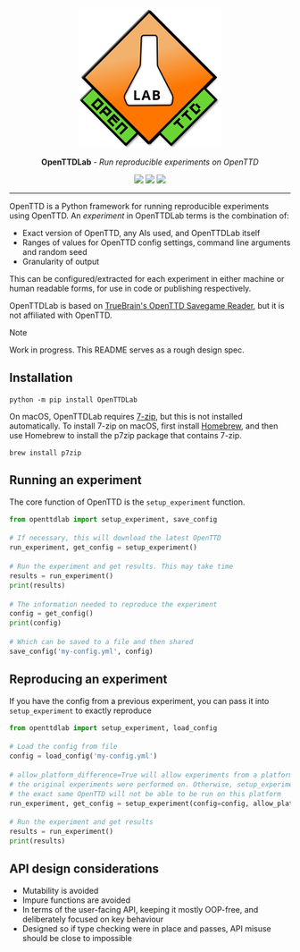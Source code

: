 <p align="center">
  <img alt="OpenTTDLab logo" width="256" height="248" src="./docs/assets/openttdlab-logo.svg">
</p>

<p align="center"><strong>OpenTTDLab</strong> - <em>Run reproducible experiments on OpenTTD</em></p>

<p align="center">
    <a title="PyPI package" href="https://pypi.org/project/OpenTTDLab/"><img src="https://img.shields.io/pypi/v/OpenTTDLab?label=PyPI%20package"></a>
    <a title="Test suite" href="https://github.com/michalc/OpenTTDLab/actions/workflows/test.yml"><img src="https://img.shields.io/github/actions/workflow/status/michalc/OpenTTDLab/test.yml?label=Test%20suite"></a>
    <a title="Code coverage" href="https://app.codecov.io/gh/michalc/OpenTTDLab"><img src="https://img.shields.io/codecov/c/github/michalc/OpenTTDLab?label=Code%20coverage"></a>
</p>

---

OpenTTD is a Python framework for running reproducible experiments using OpenTTD. An _experiment_ in OpenTTDLab terms is the combination of:

- Exact version of OpenTTD, any AIs used, and OpenTTDLab itself
- Ranges of values for OpenTTD config settings, command line arguments and random seed
- Granularity of output

This can be configured/extracted for each experiment in either machine or human readable forms, for use in code or publishing respectively.

OpenTTDLab is based on [TrueBrain's OpenTTD Savegame Reader](https://github.com/TrueBrain/OpenTTD-savegame-reader), but it is not affiliated with OpenTTD.

> [!NOTE]
> Work in progress. This README serves as a rough design spec.


## Installation

```shell
python -m pip install OpenTTDLab
```

On macOS, OpenTTDLab requires [7-zip](https://www.7-zip.org/), but this is not installed automatically. To install 7-zip on macOS, first install [Homebrew](https://brew.sh/), and then use Homebrew to install the p7zip package that contains 7-zip.

```shell
brew install p7zip
```


## Running an experiment

The core function of OpenTTD is the `setup_experiment` function.

```python
from openttdlab import setup_experiment, save_config

# If necessary, this will download the latest OpenTTD
run_experiment, get_config = setup_experiment()

# Run the experiment and get results. This may take time
results = run_experiment()
print(results)

# The information needed to reproduce the experiment
config = get_config()
print(config)

# Which can be saved to a file and then shared
save_config('my-config.yml', config)
```


## Reproducing an experiment

If you have the config from a previous experiment, you can pass it into `setup_experiment` to exactly reproduce

```python
from openttdlab import setup_experiment, load_config

# Load the config from file
config = load_config('my-config.yml')

# allow_platform_difference=True will allow experiments from a platform other than the one
# the original experiments were performed on. Otherwise, setup_experiment may error because
# the exact same OpenTTD will not be able to be run on this platform
run_experiment, get_config = setup_experiment(config=config, allow_platform_difference=True)

# Run the experiment and get results
results = run_experiment()
print(results)
```


## API design considerations

- Mutability is avoided
- Impure functions are avoided
- In terms of the user-facing API, keeping it mostly OOP-free, and deliberately focused on key behaviour
- Designed so if type checking were in place and passes, API misuse should be close to impossible
